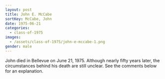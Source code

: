 ```yaml
---
layout: post
title: John E. McCabe
sortKey: McCabe, John
date: 1975-06-21
categories:
  - class-of-1975
images:
  - /assets/class-of-1975/john-e-mccabe-1.png
gender: male
---
```

John died in Bellevue on June 21, 1975. Although nearly fifty years later, the circumstances behind his death are still unclear. See the comments below for an explanation.